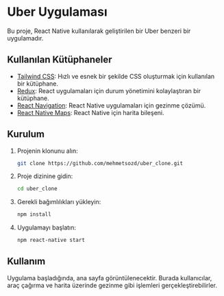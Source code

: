 # Uber Uygulaması

Bu proje, React Native kullanılarak geliştirilen bir Uber benzeri bir uygulamadır. 

## Kullanılan Kütüphaneler

- [Tailwind CSS](https://tailwindcss.com/): Hızlı ve esnek bir şekilde CSS oluşturmak için kullanılan bir kütüphane.
- [Redux](https://redux.js.org/): React uygulamaları için durum yönetimini kolaylaştıran bir kütüphane.
- [React Navigation](https://reactnavigation.org/): React Native uygulamaları için gezinme çözümü.
- [React Native Maps](https://github.com/react-native-maps/react-native-maps): React Native için harita bileşeni.

## Kurulum

1. Projenin klonunu alın:

    ```bash
    git clone https://github.com/mehmetsozd/uber_clone.git
    ```

2. Proje dizinine gidin:

    ```bash
    cd uber_clone
    ```

3. Gerekli bağımlılıkları yükleyin:

    ```bash
    npm install
    ```

4. Uygulamayı başlatın:

    ```bash
    npm react-native start
    ```

## Kullanım

Uygulama başladığında, ana sayfa görüntülenecektir. Burada kullanıcılar, araç çağırma ve harita üzerinde gezinme gibi işlemleri gerçekleştirebilirler.
